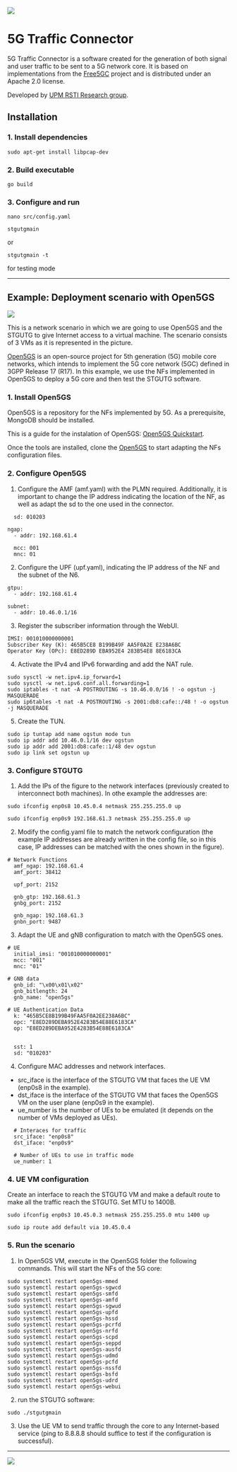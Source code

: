 
![](5gtc.png) 

# 5G Traffic Connector

5G Traffic Connector is a software created for the generation of both signal and user traffic to be sent to a 5G network core. It is based on implementations from the [Free5GC](https://www.free5gc.org/) project and is distributed under an Apache 2.0 license.

Developed by [UPM RSTI Research group](https://blogs.upm.es/rsti).

## Installation 

### 1. Install dependencies

```
sudo apt-get install libpcap-dev
```

### 2. Build executable

```
go build
```

### 3. Configure and run

```
nano src/config.yaml
```
```
stgutgmain 
```
or
```
stgutgmain -t 
```
for testing mode

---

## Example: Deployment scenario with Open5GS

![](esquemagit.png)

This is a network scenario in which we are going to use Open5GS and the STGUTG to give Internet access to a virtual machine. The scenario consists of 3 VMs as it is represented in the picture. 

[Open5GS](https://open5gs.org/) is an open-source project for 5th generation (5G) mobile core networks, which intends to implement the 5G core network (5GC) defined in 3GPP Release 17 (R17). In this example, we use the NFs implemented in Open5GS to deploy a 5G core and then test the STGUTG software.

### 1. Install Open5GS

Open5GS is a repository for the NFs implemented by 5G. As a prerequisite, MongoDB should be installed.

This is a guide for the instalation of Open5GS: [Open5GS Quickstart](https://open5gs.org/open5gs/docs/guide/01-quickstart/).

Once the tools are installed, clone the [Open5GS](https://open5gs.org/) to start adapting the NFs configuration files. 
 
### 2. Configure Open5GS

1. Configure the AMF (amf.yaml) with the PLMN required. Additionally, it is important to change the IP address indicating the location of the NF, as well as adapt the sd to the one used in the connector.

```
  sd: 010203
```

```
ngap:
  - addr: 192.168.61.4
```

```
  mcc: 001
  mnc: 01
```

2. Configure the UPF (upf.yaml), indicating the IP address of the NF and the subnet of the N6.

```
gtpu:
  - addr: 192.168.61.4
```

```
subnet:
  - addr: 10.46.0.1/16
```

3. Register the subscriber information through the WebUI.

```
IMSI: 001010000000001
Subscriber Key (K): 465B5CE8 B199B49F AA5F0A2E E238A6BC
Operator Key (OPc): E8ED289D EBA952E4 283B54E8 8E6183CA
```

4. Activate the IPv4 and IPv6 forwarding and add the NAT rule.

```
sudo sysctl -w net.ipv4.ip_forward=1
sudo sysctl -w net.ipv6.conf.all.forwarding=1
sudo iptables -t nat -A POSTROUTING -s 10.46.0.0/16 ! -o ogstun -j MASQUERADE
sudo ip6tables -t nat -A POSTROUTING -s 2001:db8:cafe::/48 ! -o ogstun -j MASQUERADE
```

5. Create the TUN.

```
sudo ip tuntap add name ogstun mode tun 
sudo ip addr add 10.46.0.1/16 dev ogstun 
sudo ip addr add 2001:db8:cafe::1/48 dev ogstun 
sudo ip link set ogstun up
```

### 3. Configure STGUTG

1. Add the IPs of the figure to the network interfaces (previously created to interconnect both machines). In othe example the addresses are: 

```
sudo ifconfig enp0s8 10.45.0.4 netmask 255.255.255.0 up
```
```
sudo ifconfig enp0s9 192.168.61.3 netmask 255.255.255.0 up
```

2. Modify the config.yaml file to match the network configuration (the example IP addresses are already written in the config file, so in this case, IP addresses can be matched with the ones shown in the figure).

```
# Network Functions
  amf_ngap: 192.168.61.4
  amf_port: 38412

  upf_port: 2152

  gnb_gtp: 192.168.61.3
  gnbg_port: 2152

  gnb_ngap: 192.168.61.3
  gnbn_port: 9487
```

3. Adapt the UE and gNB configuration to match with the Open5GS ones.

```
# UE
  initial_imsi: "001010000000001"
  mcc: "001"
  mnc: "01"

# GNB data
  gnb_id: "\x00\x01\x02"
  gnb_bitlength: 24
  gnb_name: "open5gs"

# UE Authentication Data
  k: "465B5CE8B199B49FAA5F0A2EE238A6BC"
  opc: "E8ED289DEBA952E4283B54E88E6183CA"
  op: "E8ED289DEBA952E4283B54E88E6183CA"


  sst: 1
  sd: "010203"
```

4. Configure MAC addresses and network interfaces.

- src_iface is the interface of the STGUTG VM that faces the UE VM (enp0s8 in the example).
- dst_iface is the interface of the STGUTG VM that faces the Open5GS VM on the user plane (enp0s9 in the example).
- ue_number is the number of UEs to be emulated (it depends on the number of VMs deployed as UEs).

```
  # Interaces for traffic
  src_iface: "enp0s8"
  dst_iface: "enp0s9"

  # Number of UEs to use in traffic mode
  ue_number: 1
```

### 4. UE VM configuration 

Create an interface to reach the STGUTG VM and make a default route to make all the traffic reach the STGUTG. Set MTU to 1400B.


```
sudo ifconfig enp0s3 10.45.0.3 netmask 255.255.255.0 mtu 1400 up
```
```
sudo ip route add default via 10.45.0.4
```

### 5. Run the scenario

1. In Open5GS VM, execute in the Open5GS folder the following commands. This will start the NFs of the 5G core:

```
sudo systemctl restart open5gs-mmed
sudo systemctl restart open5gs-sgwcd
sudo systemctl restart open5gs-smfd
sudo systemctl restart open5gs-amfd
sudo systemctl restart open5gs-sgwud
sudo systemctl restart open5gs-upfd
sudo systemctl restart open5gs-hssd
sudo systemctl restart open5gs-pcrfd
sudo systemctl restart open5gs-nrfd
sudo systemctl restart open5gs-scpd
sudo systemctl restart open5gs-seppd
sudo systemctl restart open5gs-ausfd
sudo systemctl restart open5gs-udmd
sudo systemctl restart open5gs-pcfd
sudo systemctl restart open5gs-nssfd
sudo systemctl restart open5gs-bsfd
sudo systemctl restart open5gs-udrd
sudo systemctl restart open5gs-webui
```

2.  run the STGUTG software:
```
sudo ./stgutgmain
```

3. Use the UE VM to send traffic through the core to any Internet-based service (ping to 8.8.8.8 should suffice to test if the configuration is successful).

---

![](logorsti.png) 
